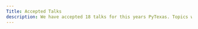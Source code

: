 ```yaml
---
Title: Accepted Talks
description: We have accepted 18 talks for this years PyTexas. Topics will include AI, Python Features, Security, DevOps, and more!
---
```


<!-- # Accepted Talks

These are the talks accepted to PyTexas, listed in no particular order. A full
schedule will be released close to the start of the conference.

## Talk Title

The talk abstract goes here

**Speaker: SPEAKER NAME**

![SPEAKER NAME Headshot](LINK){: width="150" align=left}

_Speaker bio_

<br clear=all>

-->